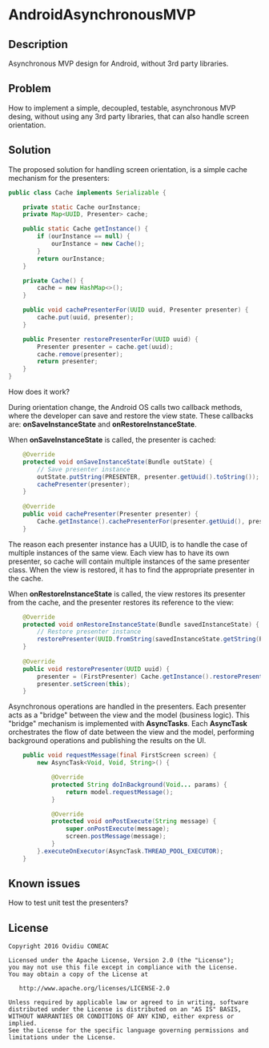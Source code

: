 # AndroidAsynchronousMVP

Description
-------
Asynchronous MVP design for Android, without 3rd party libraries.

Problem
-------
How to implement a simple, decoupled, testable, asynchronous MVP desing, without using any 3rd party libraries, that can also handle screen orientation.

Solution
-------
The proposed solution for handling screen orientation, is a simple cache mechanism for the presenters: 

```java
public class Cache implements Serializable {

    private static Cache ourInstance;
    private Map<UUID, Presenter> cache;

    public static Cache getInstance() {
        if (ourInstance == null) {
            ourInstance = new Cache();
        }
        return ourInstance;
    }

    private Cache() {
        cache = new HashMap<>();
    }

    public void cachePresenterFor(UUID uuid, Presenter presenter) {
        cache.put(uuid, presenter);
    }

    public Presenter restorePresenterFor(UUID uuid) {
        Presenter presenter = cache.get(uuid);
        cache.remove(presenter);
        return presenter;
    }
}
```
How does it work?

During orientation change, the Android OS calls two callback methods, where the developer can save and restore the view state. These callbacks are: __onSaveInstanceState__ and __onRestoreInstanceState__. 

When __onSaveInstanceState__ is called, the presenter is cached: 

```java
    @Override
    protected void onSaveInstanceState(Bundle outState) {
        // Save presenter instance
        outState.putString(PRESENTER, presenter.getUuid().toString());
        cachePresenter(presenter);
    }
    
    @Override
    public void cachePresenter(Presenter presenter) {
        Cache.getInstance().cachePresenterFor(presenter.getUuid(), presenter);
    }
```
The reason each presenter instance has a UUID, is to handle the case of multiple instances of the same view. Each view has to have its own presenter, so cache will contain multiple instances of the same presenter class. When the view is restored, it has to find the appropriate presenter in the cache.

When __onRestoreInstanceState__ is called, the view restores its presenter from the cache, and the presenter restores its reference to the view:

```java
    @Override
    protected void onRestoreInstanceState(Bundle savedInstanceState) {
        // Restore presenter instance
        restorePresenter(UUID.fromString(savedInstanceState.getString(PRESENTER)));
    }
    
    @Override
    public void restorePresenter(UUID uuid) {
        presenter = (FirstPresenter) Cache.getInstance().restorePresenterFor(uuid);
        presenter.setScreen(this);
    }
```
Asynchronous operations are handled in the presenters. Each presenter acts as a "bridge" between the view and the model (business logic). This "bridge" mechanism is implemented with __AsyncTasks__. Each __AsyncTask__ orchestrates the flow of date between the view and the model, performing background operations and publishing the results on the UI.

```java
    public void requestMessage(final FirstScreen screen) {
        new AsyncTask<Void, Void, String>() {

            @Override
            protected String doInBackground(Void... params) {
                return model.requestMessage();
            }

            @Override
            protected void onPostExecute(String message) {
                super.onPostExecute(message);
                screen.postMessage(message);
            }
        }.executeOnExecutor(AsyncTask.THREAD_POOL_EXECUTOR);
    }
```
Known issues
-------
How to test unit test the presenters?

License
-------

    Copyright 2016 Ovidiu CONEAC

    Licensed under the Apache License, Version 2.0 (the "License");
    you may not use this file except in compliance with the License.
    You may obtain a copy of the License at

       http://www.apache.org/licenses/LICENSE-2.0

    Unless required by applicable law or agreed to in writing, software
    distributed under the License is distributed on an "AS IS" BASIS,
    WITHOUT WARRANTIES OR CONDITIONS OF ANY KIND, either express or implied.
    See the License for the specific language governing permissions and
    limitations under the License.
